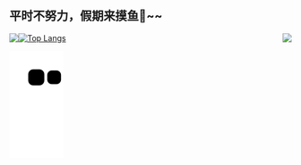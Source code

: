 ## 平时不努力，假期来摸鱼🐣~~

<img align="right" src="https://count.getloli.com/get/@:Polumm?theme=moebooru">

[![Top Langs](https://github-readme-stats.vercel.app/api/top-langs/?username=Polumm)](https://github.com/Polumm/)
<img align="left" src="https://github-readme-stats-hassan.vercel.app/api?username=Polumm&theme=default_repocard&show_icons=true&count_private=true">











![github contribution grid snake animation](https://github.com/Polumm/Polumm/blob/output/github-contribution-grid-snake.svg)

